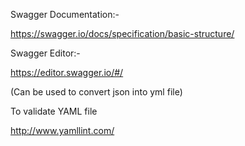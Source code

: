 Swagger Documentation:-

https://swagger.io/docs/specification/basic-structure/



Swagger Editor:-

https://editor.swagger.io/#/

(Can be used to convert json into yml file)



To validate YAML file

http://www.yamllint.com/